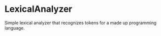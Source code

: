 # LexicalAnalyzer
Simple lexical analyzer that recognizes tokens for a made up programming language.
